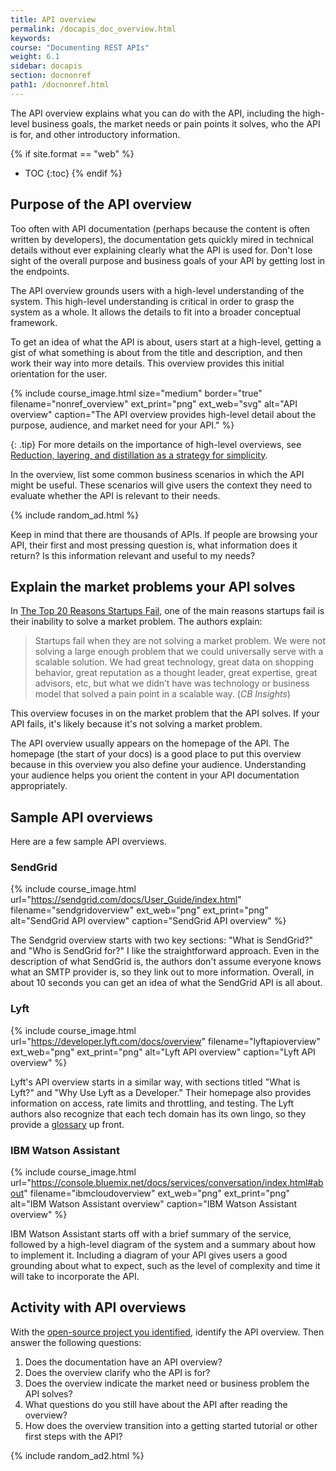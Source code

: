 ```yaml
---
title: API overview
permalink: /docapis_doc_overview.html
keywords:
course: "Documenting REST APIs"
weight: 6.1
sidebar: docapis
section: docnonref
path1: /docnonref.html
---
```


The API overview explains what you can do with the API, including the high-level business goals, the market needs or pain points it solves, who the API is for, and other introductory information.

{% if site.format == "web" %}
* TOC
{:toc}
{% endif %}

## Purpose of the API overview

Too often with API documentation (perhaps because the content is often written by developers), the documentation gets quickly mired in technical details without ever explaining clearly what the API is used for. Don't lose sight of the overall purpose and business goals of your API by getting lost in the endpoints.

The API overview grounds users with a high-level understanding of the system. This high-level understanding is critical in order to grasp the system as a whole. It allows the details to fit into a broader conceptual framework.

To get an idea of what the API is about, users start at a high-level, getting a gist of what something is about from the title and description, and then work their way into more details. This overview provides this initial orientation for the user.

{% include course_image.html size="medium" border="true" filename="nonref_overview" ext_print="png" ext_web="svg" alt="API overview" caption="The API overview provides high-level detail about the purpose, audience, and market need for your API." %}

{: .tip}
For more details on the importance of high-level overviews, see [Reduction, layering, and distillation as a strategy for simplicity](https://idratherbewriting.com/simplifying-complexity/reduction-layering-distillation.html).

In the overview, list some common business scenarios in which the API might be useful. These scenarios will give users the context they need to evaluate whether the API is relevant to their needs.

{% include random_ad.html %}

Keep in mind that there are thousands of APIs. If people are browsing your API, their first and most pressing question is, what information does it return? Is this information relevant and useful to my needs?

## Explain the market problems your API solves

In [The Top 20 Reasons Startups Fail](https://www.cbinsights.com/research/startup-failure-reasons-top/), one of the main reasons startups fail is their inability to solve a market problem. The authors explain:

> Startups fail when they are not solving a market problem. We were not solving a large enough problem that we could universally serve with a scalable solution. We had great technology, great data on shopping behavior, great reputation as a thought leader, great expertise, great advisors, etc, but what we didn’t have was technology or business model that solved a pain point in a scalable way. (*CB Insights*)

This overview focuses in on the market problem that the API solves. If your API fails, it's likely because it's not solving a market problem.

The API overview usually appears on the homepage of the API. The homepage (the start of your docs) is a good place to put this overview because in this overview you also define your audience. Understanding your audience helps you orient the content in your API documentation appropriately.

## Sample API overviews

Here are a few sample API overviews.

### SendGrid

{% include course_image.html url="https://sendgrid.com/docs/User_Guide/index.html" filename="sendgridoverview" ext_web="png" ext_print="png" alt="SendGrid API overview" caption="SendGrid API overview" %}

The Sendgrid overview starts with two key sections: "What is SendGrid?" and "Who is SendGrid for?" I like the straightforward approach. Even in the description of what SendGrid is, the authors don't assume everyone knows what an SMTP provider is, so they link out to more information. Overall, in about 10 seconds you can get an idea of what the SendGrid API is all about.

### Lyft

{% include course_image.html url="https://developer.lyft.com/docs/overview" filename="lyftapioverview" ext_web="png" ext_print="png" alt="Lyft API overview" caption="Lyft API overview" %}

Lyft's API overview starts in a similar way, with sections titled "What is Lyft?" and "Why Use Lyft as a Developer." Their homepage also provides information on access, rate limits and throttling, and testing. The Lyft authors also recognize that each tech domain has its own lingo, so they provide a [glossary](docapis_glossary_section.html) up front.

### IBM Watson Assistant

{% include course_image.html url="https://console.bluemix.net/docs/services/conversation/index.html#about" filename="ibmcloudoverview" ext_web="png" ext_print="png" alt="IBM Watson Assistant overview" caption="IBM Watson Assistant overview" %}

IBM Watson Assistant starts off with a brief summary of the service, followed by a high-level diagram of the system and a summary about how to implement it. Including a diagram of your API gives users a good grounding about what to expect, such as the level of complexity and time it will take to incorporate the API.


## <i class="fa fa-user-circle"></i> Activity with API overviews

With the [open-source project you identified](docapis_find_open_source_project.html), identify the API overview. Then answer the following questions:

1. Does the documentation have an API overview?
2. Does the overview clarify who the API is for?
3. Does the overview indicate the market need or business problem the API solves?
4. What questions do you still have about the API after reading the overview?
5. How does the overview transition into a getting started tutorial or other first steps with the API?

{% include random_ad2.html %}
